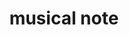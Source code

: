 ---
layout: smileys&emotion
title: musical note
emoji: musical_note
permalink: 🎵.html
image: assets/img/3moji/musical_note.png
---